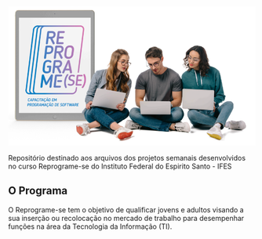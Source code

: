 ![Reprograme-se](https://github.com/viniciusperdigao/ifes/blob/main/reprograme.png?raw=true)

Repositório destinado aos arquivos dos projetos semanais desenvolvidos no curso Reprograme-se do Instituto Federal do Espirito Santo - IFES


## O Programa

O Reprograme-se tem o objetivo de qualificar jovens e adultos visando a sua inserção ou recolocação no mercado de trabalho para desempenhar funções na área da Tecnologia da Informação (TI).


